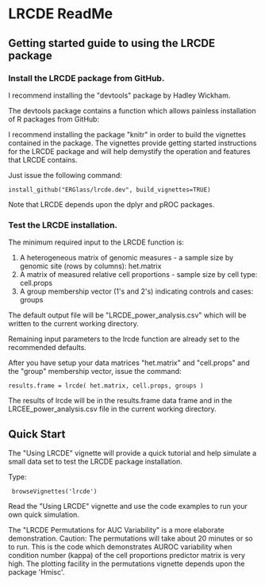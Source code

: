 # LRCDE ReadMe

## Getting started guide to using the LRCDE package

### Install the LRCDE package from GitHub.

I recommend installing the "devtools" package by Hadley Wickham.

The devtools package contains a function which allows painless installation of R packages from GitHub:

I recommend installing the package "knitr" in order to build the vignettes contained in the package. The vignettes provide getting started instructions for the LRCDE package and will help demystify the operation and features that LRCDE contains.

Just issue the following command:
```{r}
install_github("ERGlass/lrcde.dev", build_vignettes=TRUE)
```

Note that LRCDE depends upon the dplyr and pROC packages.

### Test the LRCDE installation.

The minimum required input to the LRCDE function is:
1. A heterogeneous matrix of genomic measures - a sample size by genomic site (rows by columns): het.matrix
2. A matrix of measured relative cell proportions - sample size by cell type: cell.props
3. A group membership vector (1's and 2's) indicating controls and cases: groups

The default output file will be "LRCDE_power_analysis.csv" which will be written to the current working directory.

Remaining input parameters to the lrcde function are already set to the recommended defaults.

After you have setup your data matrices "het.matrix" and "cell.props" and the "group" membership vector, issue the command:
```{r}
results.frame = lrcde( het.matrix, cell.props, groups )
```

The results of lrcde will be in the results.frame data frame and in the LRCEE_power_analysis.csv file in the current working directory.

## Quick Start
The "Using LRCDE" vignette will provide a quick tutorial and help simulate a small data set to test the LRCDE package installation.

Type:
```{r}
 browseVignettes('lrcde')
```

Read the "Using LRCDE" vignette and use the code examples to run your own quick simulation.

The "LRCDE Permutations for AUC Variability" is a more elaborate demonstration.  Caution: The permutations will take about 20 minutes or so to run.
This is the code which demonstrates AUROC variability when condition number (kappa) of the cell proportions predictor matrix is very high.
The plotting facility in the permutations vignette depends upon the package 'Hmisc'.

